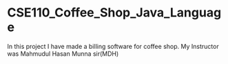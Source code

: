 # CSE110_Coffee_Shop_Java_Language
In this project I have made a billing software for coffee shop. My Instructor was Mahmudul Hasan Munna sir(MDH)
